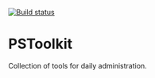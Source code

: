 [![Build status](https://ci.appveyor.com/api/projects/status/rwjl3eod79n8vqa4?svg=true)](https://ci.appveyor.com/project/monsterconkey/pstoolkit)

# PSToolkit
Collection of tools for daily administration.
